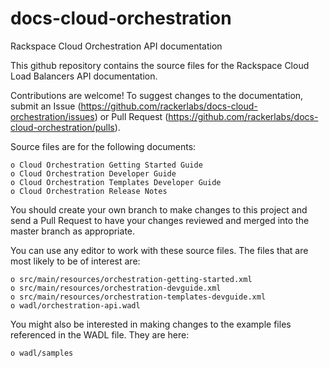 docs-cloud-orchestration
========================

Rackspace Cloud Orchestration API documentation

This github repository contains the source files for the Rackspace Cloud Load Balancers API documentation. 

Contributions are welcome! To suggest changes to the documentation, submit an Issue (https://github.com/rackerlabs/docs-cloud-orchestration/issues) or Pull Request (https://github.com/rackerlabs/docs-cloud-orchestration/pulls).

Source files are for the following documents:

    o Cloud Orchestration Getting Started Guide
    o Cloud Orchestration Developer Guide
    o Cloud Orchestration Templates Developer Guide
    o Cloud Orchestration Release Notes

You should create your own branch to make changes to this project and send a Pull Request to have your changes
reviewed and merged into the master branch as appropriate.

You can use any editor to work with these source files. The files that are most likely to be of interest are:

    o src/main/resources/orchestration-getting-started.xml 
    o src/main/resources/orchestration-devguide.xml
    o src/main/resources/orchestration-templates-devguide.xml
    o wadl/orchestration-api.wadl

You might also be interested in making changes to the example files referenced in the WADL file. They are here:

    o wadl/samples

